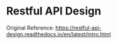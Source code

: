 # Restful API Design

Original Reference: https://restful-api-design.readthedocs.io/en/latest/intro.html
